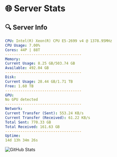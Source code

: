 # 🌐 Server Stats
## 🔍 Server Info
```yaml
CPU: Intel(R) Xeon(R) CPU E5-2699 v4 @ 1378.95MHz
CPU Usage: 7.00%
Cores: 44P | 88T
-----------------------------------
Memory:
Current Usage: 8.25 GB/503.74 GB
Available: 492.04 GB
-----------------------------------
Disk:
Current Usage: 28.44 GB/1.71 TB
Free: 1.60 TB
-----------------------------------
GPU:
No GPU detected
-----------------------------------
Network:
Current Transfer (Sent): 553.24 KB/s
Current Transfer (Received): 61.22 KB/s
Total Sent: 770.33 GB
Total Received: 161.63 GB
-----------------------------------
Uptime:
14d 13h 34m 26s
```
![GitHub Stats](https://img.shields.io/badge/Updated-2025-05-04_06:43:14-blue)